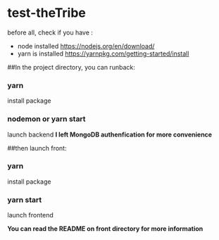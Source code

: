 # test-theTribe
before all, check if you have :
- node installed https://nodejs.org/en/download/
- yarn is installed https://yarnpkg.com/getting-started/install
	
##In the project directory, you can runback:
### yarn
install package
### nodemon or yarn start
launch backend
**I left MongoDB authenfication for more convenience**

##then launch front:
### yarn
install package

### yarn start
launch frontend

**You can read the README on front directory for more information**
